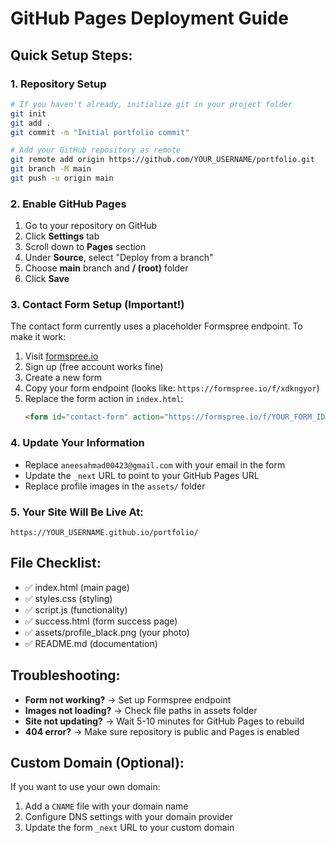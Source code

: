 # GitHub Pages Deployment Guide

## Quick Setup Steps:

### 1. Repository Setup
```bash
# If you haven't already, initialize git in your project folder
git init
git add .
git commit -m "Initial portfolio commit"

# Add your GitHub repository as remote
git remote add origin https://github.com/YOUR_USERNAME/portfolio.git
git branch -M main
git push -u origin main
```

### 2. Enable GitHub Pages
1. Go to your repository on GitHub
2. Click **Settings** tab
3. Scroll down to **Pages** section
4. Under **Source**, select "Deploy from a branch"
5. Choose **main** branch and **/ (root)** folder
6. Click **Save**

### 3. Contact Form Setup (Important!)
The contact form currently uses a placeholder Formspree endpoint. To make it work:

1. Visit [formspree.io](https://formspree.io)
2. Sign up (free account works fine)
3. Create a new form
4. Copy your form endpoint (looks like: `https://formspree.io/f/xdkngyor`)
5. Replace the form action in `index.html`:
   ```html
   <form id="contact-form" action="https://formspree.io/f/YOUR_FORM_ID" method="POST">
   ```

### 4. Update Your Information
- Replace `aneesahmad00423@gmail.com` with your email in the form
- Update the `_next` URL to point to your GitHub Pages URL
- Replace profile images in the `assets/` folder

### 5. Your Site Will Be Live At:
`https://YOUR_USERNAME.github.io/portfolio/`

## File Checklist:
- ✅ index.html (main page)
- ✅ styles.css (styling)
- ✅ script.js (functionality)  
- ✅ success.html (form success page)
- ✅ assets/profile_black.png (your photo)
- ✅ README.md (documentation)

## Troubleshooting:
- **Form not working?** → Set up Formspree endpoint
- **Images not loading?** → Check file paths in assets folder
- **Site not updating?** → Wait 5-10 minutes for GitHub Pages to rebuild
- **404 error?** → Make sure repository is public and Pages is enabled

## Custom Domain (Optional):
If you want to use your own domain:
1. Add a `CNAME` file with your domain name
2. Configure DNS settings with your domain provider
3. Update the form `_next` URL to your custom domain